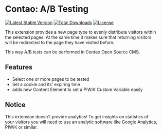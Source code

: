 # Contao: A/B Testing

[![Latest Stable Version](https://poser.pugx.org/bastibuck/contao-ab-testing/v/stable)](https://packagist.org/packages/bastibuck/contao-ab-testing)
[![Total Downloads](https://poser.pugx.org/bastibuck/contao-ab-testing/downloads)](https://packagist.org/packages/bastibuck/contao-ab-testing)
[![License](https://poser.pugx.org/bastibuck/contao-ab-testing/license)](https://packagist.org/packages/bastibuck/contao-ab-testing)

This extension provides a new page type to evenly distribute visitors within the selected pages. At the same time it makes sure that returning visitors will be redirected to the page they have visited before.

This way A/B tests can be performed in Contao Open Source CMS.

## Features
* Select one or more pages to be tested
* Set a cookie and its' expiring time
* adds new Content Element to set a PIWIK Custom Variable easily

## Notice
This extension doesn't provide analytics! To get insights on statistics of your visitors you will need to use an analytic software like Google Analytics, PIWIK or similar.
